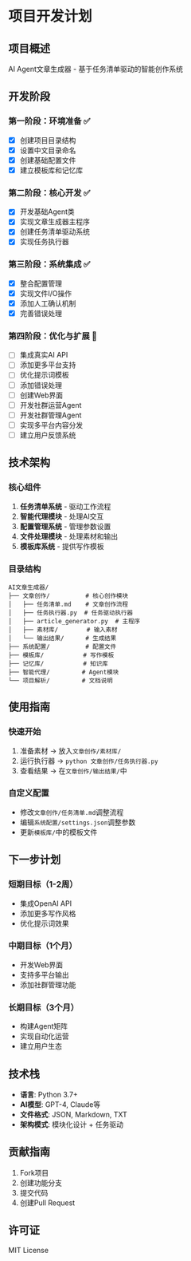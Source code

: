 # 项目开发计划

## 项目概述
AI Agent文章生成器 - 基于任务清单驱动的智能创作系统

## 开发阶段

### 第一阶段：环境准备 ✅
- [x] 创建项目目录结构
- [x] 设置中文目录命名
- [x] 创建基础配置文件
- [x] 建立模板库和记忆库

### 第二阶段：核心开发 ✅
- [x] 开发基础Agent类
- [x] 实现文章生成器主程序
- [x] 创建任务清单驱动系统
- [x] 实现任务执行器

### 第三阶段：系统集成 ✅
- [x] 整合配置管理
- [x] 实现文件I/O操作
- [x] 添加人工确认机制
- [x] 完善错误处理

### 第四阶段：优化与扩展 🚧
- [ ] 集成真实AI API
- [ ] 添加更多平台支持
- [ ] 优化提示词模板
- [ ] 添加错误处理
- [ ] 创建Web界面
- [ ] 开发社群运营Agent
- [ ] 开发社群管理Agent
- [ ] 实现多平台内容分发
- [ ] 建立用户反馈系统

## 技术架构

### 核心组件
1. **任务清单系统** - 驱动工作流程
2. **智能代理模块** - 处理AI交互
3. **配置管理系统** - 管理参数设置
4. **文件处理模块** - 处理素材和输出
5. **模板库系统** - 提供写作模板

### 目录结构
```
AI文章生成器/
├── 文章创作/          # 核心创作模块
│   ├── 任务清单.md    # 文章创作流程
│   ├── 任务执行器.py  # 任务驱动执行器
│   ├── article_generator.py  # 主程序
│   ├── 素材库/        # 输入素材
│   └── 输出结果/      # 生成结果
├── 系统配置/          # 配置文件
├── 模板库/           # 写作模板
├── 记忆库/           # 知识库
├── 智能代理/         # Agent模块
└── 项目解析/         # 文档说明
```

## 使用指南

### 快速开始
1. 准备素材 → 放入`文章创作/素材库/`
2. 运行执行器 → `python 文章创作/任务执行器.py`
3. 查看结果 → 在`文章创作/输出结果/`中

### 自定义配置
- 修改`文章创作/任务清单.md`调整流程
- 编辑`系统配置/settings.json`调整参数
- 更新`模板库/`中的模板文件

## 下一步计划

### 短期目标（1-2周）
- 集成OpenAI API
- 添加更多写作风格
- 优化提示词效果

### 中期目标（1个月）
- 开发Web界面
- 支持多平台输出
- 添加社群管理功能

### 长期目标（3个月）
- 构建Agent矩阵
- 实现自动化运营
- 建立用户生态

## 技术栈
- **语言**: Python 3.7+
- **AI模型**: GPT-4, Claude等
- **文件格式**: JSON, Markdown, TXT
- **架构模式**: 模块化设计 + 任务驱动

## 贡献指南
1. Fork项目
2. 创建功能分支
3. 提交代码
4. 创建Pull Request

## 许可证
MIT License
